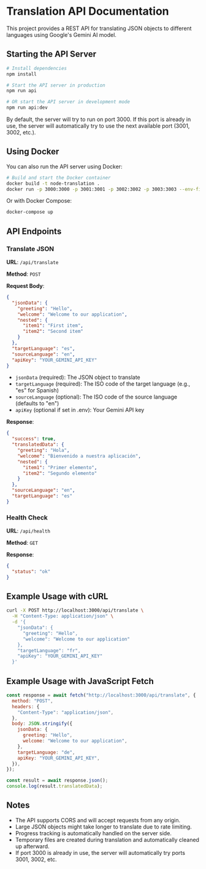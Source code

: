 # Translation API Documentation

This project provides a REST API for translating JSON objects to different languages using Google's Gemini AI model.

## Starting the API Server

```bash
# Install dependencies
npm install

# Start the API server in production
npm run api

# OR start the API server in development mode
npm run api:dev
```

By default, the server will try to run on port 3000. If this port is already in use, the server will automatically try to use the next available port (3001, 3002, etc.).

## Using Docker

You can also run the API server using Docker:

```bash
# Build and start the Docker container
docker build -t node-translation .
docker run -p 3000:3000 -p 3001:3001 -p 3002:3002 -p 3003:3003 --env-file .env node-translation
```

Or with Docker Compose:

```bash
docker-compose up
```

## API Endpoints

### Translate JSON

**URL**: `/api/translate`

**Method**: `POST`

**Request Body**:

```json
{
  "jsonData": {
    "greeting": "Hello",
    "welcome": "Welcome to our application",
    "nested": {
      "item1": "First item",
      "item2": "Second item"
    }
  },
  "targetLanguage": "es",
  "sourceLanguage": "en",
  "apiKey": "YOUR_GEMINI_API_KEY"
}
```

- `jsonData` (required): The JSON object to translate
- `targetLanguage` (required): The ISO code of the target language (e.g., "es" for Spanish)
- `sourceLanguage` (optional): The ISO code of the source language (defaults to "en")
- `apiKey` (optional if set in .env): Your Gemini API key

**Response**:

```json
{
  "success": true,
  "translatedData": {
    "greeting": "Hola",
    "welcome": "Bienvenido a nuestra aplicación",
    "nested": {
      "item1": "Primer elemento",
      "item2": "Segundo elemento"
    }
  },
  "sourceLanguage": "en",
  "targetLanguage": "es"
}
```

### Health Check

**URL**: `/api/health`

**Method**: `GET`

**Response**:

```json
{
  "status": "ok"
}
```

## Example Usage with cURL

```bash
curl -X POST http://localhost:3000/api/translate \
  -H "Content-Type: application/json" \
  -d '{
    "jsonData": {
      "greeting": "Hello",
      "welcome": "Welcome to our application"
    },
    "targetLanguage": "fr",
    "apiKey": "YOUR_GEMINI_API_KEY"
  }'
```

## Example Usage with JavaScript Fetch

```javascript
const response = await fetch("http://localhost:3000/api/translate", {
  method: "POST",
  headers: {
    "Content-Type": "application/json",
  },
  body: JSON.stringify({
    jsonData: {
      greeting: "Hello",
      welcome: "Welcome to our application",
    },
    targetLanguage: "de",
    apiKey: "YOUR_GEMINI_API_KEY",
  }),
});

const result = await response.json();
console.log(result.translatedData);
```

## Notes

- The API supports CORS and will accept requests from any origin.
- Large JSON objects might take longer to translate due to rate limiting.
- Progress tracking is automatically handled on the server side.
- Temporary files are created during translation and automatically cleaned up afterward.
- If port 3000 is already in use, the server will automatically try ports 3001, 3002, etc.
